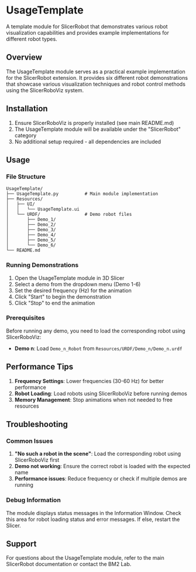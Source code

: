 # UsageTemplate

A template module for SlicerRobot that demonstrates various robot visualization capabilities and provides example implementations for different robot types.

## Overview

The UsageTemplate module serves as a practical example implementation for the SlicerRobot extension. It provides six different robot demonstrations that showcase various visualization techniques and robot control methods using the SlicerRoboViz system.




## Installation

1. Ensure SlicerRoboViz is properly installed (see main README.md)
2. The UsageTemplate module will be available under the "SlicerRobot" category
3. No additional setup required - all dependencies are included

## Usage

### File Structure

```
UsageTemplate/
├── UsageTemplate.py          # Main module implementation
├── Resources/
│   ├── UI/
│   │   └── UsageTemplate.ui
│   └── URDF/                 # Demo robot files
│       ├── Demo_1/
│       ├── Demo_2/
│       ├── Demo_3/
│       ├── Demo_4/
│       ├── Demo_5/
│       └── Demo_6/
└── README.md
```

### Running Demonstrations

1. Open the UsageTemplate module in 3D Slicer
2. Select a demo from the dropdown menu (Demo 1-6)
3. Set the desired frequency (Hz) for the animation
4. Click "Start" to begin the demonstration
5. Click "Stop" to end the animation

### Prerequisites

Before running any demo, you need to load the corresponding robot using SlicerRoboViz:
- **Demo n**: Load `Demo_n_Robot` from `Resources/URDF/Demo_n/Demo_n.urdf`



## Performance Tips

1. **Frequency Settings**: Lower frequencies (30-60 Hz) for better performance
2. **Robot Loading**: Load robots using SlicerRoboViz before running demos
3. **Memory Management**: Stop animations when not needed to free resources

## Troubleshooting

### Common Issues

1. **"No such a robot in the scene"**: Load the corresponding robot using SlicerRoboViz first
2. **Demo not working**: Ensure the correct robot is loaded with the expected name
3. **Performance issues**: Reduce frequency or check if multiple demos are running

### Debug Information

The module displays status messages in the Information Window. Check this area for robot loading status and error messages. If else, restart the Slicer.


## Support

For questions about the UsageTemplate module, refer to the main SlicerRobot documentation or contact the BM2 Lab.